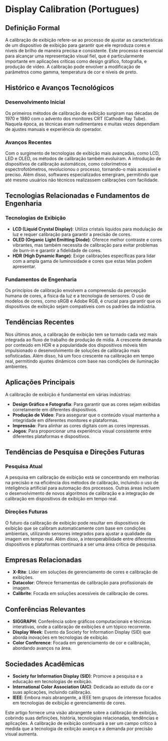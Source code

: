 # Display Calibration (Portugues)

## Definição Formal

A calibração de exibição refere-se ao processo de ajustar as características de um dispositivo de exibição para garantir que ele reproduza cores e níveis de brilho de maneira precisa e consistente. Este processo é essencial para alcançar uma representação visual fiel, que é particularmente importante em aplicações críticas como design gráfico, fotografia, e produção de vídeo. A calibração pode envolver a modificação de parâmetros como gamma, temperatura de cor e níveis de preto.

## Histórico e Avanços Tecnológicos

### Desenvolvimento Inicial

Os primeiros métodos de calibração de exibição surgiram nas décadas de 1970 e 1980 com o advento dos monitores CRT (Cathode Ray Tube). Naquela época, as técnicas eram rudimentares e muitas vezes dependiam de ajustes manuais e experiência do operador.

### Avanços Recentes

Com o surgimento de tecnologias de exibição mais avançadas, como LCD, LED e OLED, os métodos de calibração também evoluíram. A introdução de dispositivos de calibração automáticos, como colorímetros e espectrofotômetros, revolucionou o processo, tornando-o mais acessível e preciso. Além disso, softwares especializados emergiram, permitindo que até mesmo usuários não técnicos realizassem calibrações com facilidade.

## Tecnologias Relacionadas e Fundamentos de Engenharia

### Tecnologias de Exibição

- **LCD (Liquid Crystal Display)**: Utiliza cristais líquidos para modulação de luz e requer calibração para garantir a precisão de cores.
- **OLED (Organic Light Emitting Diode)**: Oferece melhor contraste e cores vibrantes, mas também necessita de calibração para evitar problemas de burn-in e garantir a fidelidade de cores.
- **HDR (High Dynamic Range)**: Exige calibrações específicas para lidar com a ampla gama de luminosidade e cores que estas telas podem apresentar.

### Fundamentos de Engenharia

Os princípios de calibração envolvem a compreensão da percepção humana de cores, a física da luz e a tecnologia de sensores. O uso de modelos de cores, como sRGB e Adobe RGB, é crucial para garantir que os dispositivos de exibição sejam compatíveis com os padrões da indústria.

## Tendências Recentes

Nos últimos anos, a calibração de exibição tem se tornado cada vez mais integrada ao fluxo de trabalho de produção de mídia. A crescente demanda por conteúdo em HDR e a popularidade dos dispositivos móveis têm impulsionado o desenvolvimento de soluções de calibração mais sofisticadas. Além disso, há um foco crescente na calibração em tempo real, permitindo ajustes dinâmicos com base nas condições de iluminação ambientes.

## Aplicações Principais

A calibração de exibição é fundamental em várias indústrias:

- **Design Gráfico e Fotografia**: Para garantir que as cores sejam exibidas corretamente em diferentes dispositivos.
- **Produção de Vídeo**: Para assegurar que o conteúdo visual mantenha a integridade em diferentes monitores e plataformas.
- **Impressão**: Para alinhar as cores digitais com as cores impressas.
- **Jogos**: Para proporcionar uma experiência visual consistente entre diferentes plataformas e dispositivos.

## Tendências de Pesquisa e Direções Futuras

### Pesquisa Atual

A pesquisa em calibração de exibição está se concentrando em melhorias na precisão e na eficiência dos métodos de calibração, incluindo o uso de inteligência artificial para automação dos processos. Outras áreas incluem o desenvolvimento de novos algoritmos de calibração e a integração de calibração em dispositivos de exibição em tempo real.

### Direções Futuras

O futuro da calibração de exibição pode resultar em dispositivos de exibição que se calibram automaticamente com base em condições ambientais, utilizando sensores integrados para ajustar a qualidade da imagem em tempo real. Além disso, a interoperabilidade entre diferentes dispositivos e plataformas continuará a ser uma área crítica de pesquisa.

## Empresas Relacionadas

- **X-Rite**: Líder em soluções de gerenciamento de cores e calibração de exibições.
- **Datacolor**: Oferece ferramentas de calibração para profissionais de imagem.
- **Calibrite**: Focada em soluções acessíveis de calibração de cores.

## Conferências Relevantes

- **SIGGRAPH**: Conferência sobre gráficos computacionais e técnicas interativas, onde a calibração de exibições é um tópico recorrente.
- **Display Week**: Evento da Society for Information Display (SID) que aborda inovações em tecnologias de exibição.
- **Color Conference**: Focada em gerenciamento de cor e calibração, abordando avanços na área.

## Sociedades Acadêmicas

- **Society for Information Display (SID)**: Promove a pesquisa e a educação em tecnologias de exibição.
- **International Color Association (AIC)**: Dedicada ao estudo da cor e suas aplicações, incluindo calibração.
- **IEEE**: Embora mais abrangente, a IEEE tem grupos de interesse focados em tecnologias de exibição e gerenciamento de cores.

Este artigo fornece uma visão abrangente sobre a calibração de exibição, cobrindo suas definições, história, tecnologias relacionadas, tendências e aplicações. A calibração de exibição continuará a ser um campo crítico à medida que a tecnologia de exibição avança e a demanda por precisão visual aumenta.